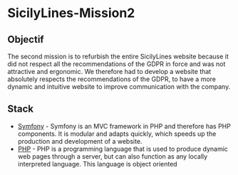 # SicilyLines-Mission2

## Objectif
The second mission is to refurbish the entire SicilyLines website because it did not respect all the recommendations of the GDPR in force and was not attractive and ergonomic. We therefore had to develop a website that absolutely respects the recommendations of the GDPR, to have a more dynamic and intuitive website to improve communication with the company.

## Stack
 - [Symfony](https://symfony.com/) - Symfony is an MVC framework in PHP and therefore has PHP components. It is modular and adapts quickly, which speeds up the production and development of a website.
 - [PHP](https://www.php.net/) - PHP is a programming language that is used to produce dynamic web pages through a server, but can also function as any locally interpreted language. This language is object oriented
